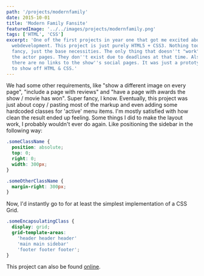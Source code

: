 ```yaml
---
path: '/projects/modernfamily'
date: 2015-10-01
title: 'Modern Family Fansite'
featuredImage: '../../images/projects/modernfamily.png'
tags: ['HTML', 'CSS']
excerpt: 'One of the first projects in year one that got me excited about
  webdevelopment. This project is just purely HTML5 + CSS3. Nothing too
  fancy, just the base necessities. The only thing that doesn''t "work" is
  the actor pages. They don''t exist due to deadlines at that time. Also,
  there are no links to the show''s social pages. It was just a prototype
  to show off HTML & CSS.'
---
```


We had some other requirements, like "show a different image on every page", "include a page with reviews" and "have a page with awards the show / movie has won". Super fancy, I know. Eventually, this project was just about copy / pasting most of the markup and even adding some hardcoded classes for 'active' menu items. I'm mostly satisfied with how clean the result ended up feeling. Some things I did to make the layout work, I probably wouldn't ever do again. Like positioning the sidebar in the following way:

```css
.someClassName {
  position: absolute;
  top: 0;
  right: 0;
  width: 300px;
}

.someOtherClassName {
  margin-right: 300px;
}
```

Now, I'd instantly go to for at least the simplest implementation of a CSS Grid.

```css
.someEncapsulatingClass {
  display: grid;
  grid-template-areas:
    'header header header'
    'main main sidebar'
    'footer footer footer';
}
```

This project can also be found [online](http://modernfamily.csmr.nl).
